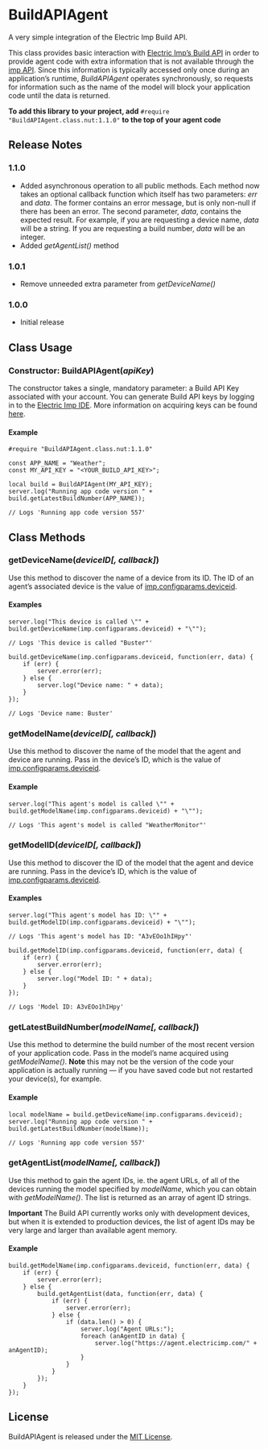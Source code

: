 # BuildAPIAgent

A very simple integration of the Electric Imp Build API.

This class provides basic interaction with [Electric Imp’s Build API](https://electricimp.com/docs/buildapi/) in order to provide agent code with extra information that is not available through the [imp API](https://electricimp.com/docs/api/). Since this information is typically accessed only once during an application’s runtime, *BuildAPIAgent* operates synchronously, so requests for information such as the name of the model will block your application code until the data is returned.

**To add this library to your project, add** `#require "BuildAPIAgent.class.nut:1.1.0"` **to the top of your agent code**

## Release Notes

### 1.1.0

- Added asynchronous operation to all public methods. Each method now takes an optional callback function which itself has two parameters: *err* and *data*. The former contains an error message, but is only non-null if there has been an error. The second parameter, *data*, contains the expected result. For example, if you are requesting a device name, *data* will be a string. If you are requesting a build number, *data* will be an integer.
- Added *getAgentList()* method

### 1.0.1

- Remove unneeded extra parameter from *getDeviceName()*

### 1.0.0

- Initial release

## Class Usage

### Constructor: BuildAPIAgent(*apiKey*)

The constructor takes a single, mandatory parameter: a Build API Key associated with your account. You can generate Build API keys by logging in to the [Electric Imp IDE](https://ide.electricimp.com/login). More information on acquiring keys can be found [here](https://electricimp.com/docs/ideuserguide/account/#10-2).

#### Example

```squirrel
#require "BuildAPIAgent.class.nut:1.1.0"

const APP_NAME = "Weather";
const MY_API_KEY = "<YOUR_BUILD_API_KEY>";

local build = BuildAPIAgent(MY_API_KEY);
server.log("Running app code version " + build.getLatestBuildNumber(APP_NAME));

// Logs 'Running app code version 557'
```

## Class Methods

### getDeviceName(*deviceID[, callback]*)

Use this method to discover the name of a device from its ID. The ID of an agent’s associated device is the value of [imp.configparams.deviceid](https://electricimp.com/docs/api/imp/configparams/).

#### Examples

```
server.log("This device is called \"" + build.getDeviceName(imp.configparams.deviceid) + "\"");

// Logs 'This device is called "Buster"'
```

```
build.getDeviceName(imp.configparams.deviceid, function(err, data) {
    if (err) {
        server.error(err);
    } else {
        server.log("Device name: " + data);
    }
});

// Logs 'Device name: Buster'
```

### getModelName(*deviceID[, callback]*)

Use this method to discover the name of the model that the agent and device are running. Pass in the device’s ID, which is the value of [imp.configparams.deviceid](https://electricimp.com/docs/api/imp/configparams/).

#### Example

```
server.log("This agent's model is called \"" + build.getModelName(imp.configparams.deviceid) + "\"");

// Logs 'This agent's model is called "WeatherMonitor"'
```

### getModelID(*deviceID[, callback]*)

Use this method to discover the ID of the model that the agent and device are running. Pass in the device’s ID, which is the value of [imp.configparams.deviceid](https://electricimp.com/docs/api/imp/configparams/).

#### Examples

```
server.log("This agent's model has ID: \"" + build.getModelID(imp.configparams.deviceid) + "\"");

// Logs 'This agent's model has ID: "A3vEOo1hIHpy"'
```

```
build.getModelID(imp.configparams.deviceid, function(err, data) {
    if (err) {
        server.error(err);
    } else {
        server.log("Model ID: " + data);
    }
});

// Logs 'Model ID: A3vEOo1hIHpy'
```

### getLatestBuildNumber(*modelName[, callback]*)

Use this method to determine the build number of the most recent version of your application code. Pass in the model’s name acquired using *getModelName()*. **Note** this may not be the version of the code your application is actually running &mdash; if you have saved code but not restarted your device(s), for example.

#### Example

```
local modelName = build.getDeviceName(imp.configparams.deviceid);
server.log("Running app code version " + build.getLatestBuildNumber(modelName));

// Logs 'Running app code version 557'
```

### getAgentList(*modelName[, callback]*)

Use this method to gain the agent IDs, ie. the agent URLs, of all of the devices running the model specified by *modelName*, which you can obtain with *getModelName()*. The list is returned as an array of agent ID strings.

**Important** The Build API currently works only with development devices, but when it is extended to production devices, the list of agent IDs may be very large and larger than available agent memory.

#### Example

```
build.getModelName(imp.configparams.deviceid, function(err, data) {
    if (err) {
        server.error(err);
    } else {
        build.getAgentList(data, function(err, data) {
            if (err) {
                server.error(err);
            } else {
                if (data.len() > 0) {
                    server.log("Agent URLs:");
                    foreach (anAgentID in data) {
                        server.log("https://agent.electricimp.com/" + anAgentID);
                    }
                }
            }
        });
    }
});
```

## License

BuildAPIAgent is released under the [MIT License](https://github.com/electricimp/BuildAPIAgent/blob/master/LICENSE).
